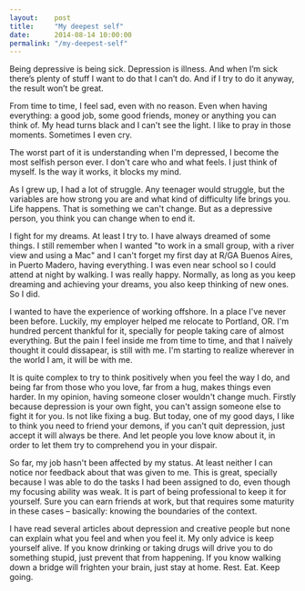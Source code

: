 ```yaml
---
layout:    post
title:     "My deepest self"
date:      2014-08-14 10:00:00
permalink: "/my-deepest-self"
---
```


Being depressive is being sick. Depression is illness. And when I’m sick there’s plenty of stuff I want to do that I can’t do. And if I try to do it anyway, the result won’t be great.

From time to time, I feel sad, even with no reason. Even when having everything: a good job, some good friends, money or anything you can think of. My head turns black and I can't see the light. I like to pray in those moments. Sometimes I even cry.

The worst part of it is understanding when I'm depressed, I become the most selfish person ever. I don't care who and what feels. I just think of myself. Is the way it works, it blocks my mind.

As I grew up, I had a lot of struggle. Any teenager would struggle, but the variables are how strong you are and what kind of difficulty life brings you. Life happens. That is something we can't change. But as a depressive person, you think you can change when to end it.

I fight for my dreams. At least I try to. I have always dreamed of some things. I still remember when I wanted "to work in a small group, with a river view and using a Mac" and I can't forget my first day at R/GA Buenos Aires, in Puerto Madero, having everything. I was even near school so I could attend at night by walking. I was really happy. Normally, as long as you keep dreaming and achieving your dreams, you also keep thinking of new ones. So I did.

I wanted to have the experience of working offshore. In a place I've never been before. Luckily, my employer helped me relocate to Portland, OR. I'm hundred percent thankful for it, specially for people taking care of almost everything. But the pain I feel inside me from time to time, and that I naïvely thought it could dissapear, is still with me. I'm starting to realize wherever in the world I am, it will be with me.

It is quite complex to try to think positively when you feel the way I do, and being far from those who you love, far from a hug, makes things even harder. In my opinion, having someone closer wouldn't change much. Firstly because depression is your own fight, you can't assign someone else to fight it for you. Is not like fixing a bug. But today, one of my good days, I like to think you need to friend your demons, if you can't quit depression, just accept it will always be there. And let people you love know about it, in order to let them try to comprehend you in your dispair.

So far, my job hasn't been affected by my status. At least neither I can notice nor feedback about that was given to me. This is great, specially because I was able to do the tasks I had been assigned to do, even though my focusing ability was weak. It is part of being professional to keep it for yourself. Sure you can earn friends at work, but that requires some maturity in these cases – basically: knowing the boundaries of the context.

I have read several articles about depression and creative people but none can explain what you feel and when you feel it. My only advice is keep yourself alive. If you know drinking or taking drugs will drive you to do something stupid, just prevent that from happening. If you know walking down a bridge will frighten your brain, just stay at home. Rest. Eat. Keep going.